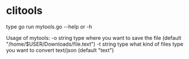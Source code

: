 # clitools

type go run mytools.go --help or -h

Usage of mytools:
  -o string
        type where you want to save the file (default "/home/$USER/Downloads/file.text")
  -t string
        type what kind of files type you want to convert text/json (default "text")